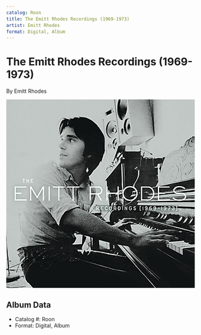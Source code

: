 ```yaml
---
catalog: Roon
title: The Emitt Rhodes Recordings (1969-1973)
artist: Emitt Rhodes
format: Digital, Album
---
```


# The Emitt Rhodes Recordings (1969-1973)

By Emitt Rhodes

![](../../assets/albumcovers/Emitt_Rhodes-The_Emitt_Rhodes_Recordings_1969-1973.png)

## Album Data

- Catalog #: Roon
- Format: Digital, Album

